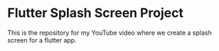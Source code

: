 # Flutter Splash Screen Project 

This is the repository for my YouTube video where we create a splash screen for a flutter app. 
